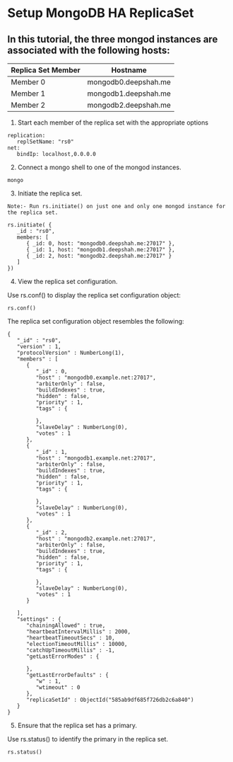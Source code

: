 # Setup MongoDB HA ReplicaSet


## In this tutorial, the three mongod instances are associated with the following hosts:

|Replica Set Member	| Hostname|
| ------------- | ------------- |
|Member 0	| mongodb0.deepshah.me|
|Member 1	| mongodb1.deepshah.me|
|Member 2	| mongodb2.deepshah.me|

1. Start each member of the replica set with the appropriate options

```
replication:
   replSetName: "rs0"
net:
   bindIp: localhost,0.0.0.0
```

2. Connect a mongo shell to one of the mongod instances.

```
mongo
```

3. Initiate the replica set.

```Note:- Run rs.initiate() on just one and only one mongod instance for the replica set.```

```
rs.initiate( {
   _id : "rs0",
   members: [
      { _id: 0, host: "mongodb0.deepshah.me:27017" },
      { _id: 1, host: "mongodb1.deepshah.me:27017" },
      { _id: 2, host: "mongodb2.deepshah.me:27017" }
   ]
})
```

4. View the replica set configuration.

Use rs.conf() to display the replica set configuration object:
```
rs.conf()
```
The replica set configuration object resembles the following:
```
{
   "_id" : "rs0",
   "version" : 1,
   "protocolVersion" : NumberLong(1),
   "members" : [
      {
         "_id" : 0,
         "host" : "mongodb0.example.net:27017",
         "arbiterOnly" : false,
         "buildIndexes" : true,
         "hidden" : false,
         "priority" : 1,
         "tags" : {

         },
         "slaveDelay" : NumberLong(0),
         "votes" : 1
      },
      {
         "_id" : 1,
         "host" : "mongodb1.example.net:27017",
         "arbiterOnly" : false,
         "buildIndexes" : true,
         "hidden" : false,
         "priority" : 1,
         "tags" : {

         },
         "slaveDelay" : NumberLong(0),
         "votes" : 1
      },
      {
         "_id" : 2,
         "host" : "mongodb2.example.net:27017",
         "arbiterOnly" : false,
         "buildIndexes" : true,
         "hidden" : false,
         "priority" : 1,
         "tags" : {

         },
         "slaveDelay" : NumberLong(0),
         "votes" : 1
      }

   ],
   "settings" : {
      "chainingAllowed" : true,
      "heartbeatIntervalMillis" : 2000,
      "heartbeatTimeoutSecs" : 10,
      "electionTimeoutMillis" : 10000,
      "catchUpTimeoutMillis" : -1,
      "getLastErrorModes" : {

      },
      "getLastErrorDefaults" : {
         "w" : 1,
         "wtimeout" : 0
      },
      "replicaSetId" : ObjectId("585ab9df685f726db2c6a840")
   }
}
```
5. Ensure that the replica set has a primary.

Use rs.status() to identify the primary in the replica set.
```
rs.status()
```

